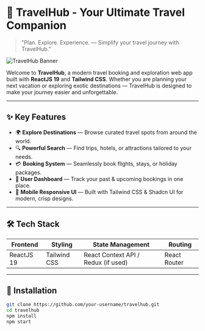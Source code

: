 # 🧳 TravelHub - Your Ultimate Travel Companion

> "Plan. Explore. Experience. — Simplify your travel journey with TravelHub."

![TravelHub Banner](public/banner.png) <!-- Optional: add a travel-related image here -->

Welcome to **TravelHub**, a modern travel booking and exploration web app built with **ReactJS 19** and **Tailwind CSS**. Whether you are planning your next vacation or exploring exotic destinations — TravelHub is designed to make your journey easier and unforgettable.

---

## ✨ Key Features

- 🌍 **Explore Destinations** — Browse curated travel spots from around the world.
- 🔍 **Powerful Search** — Find trips, hotels, or attractions tailored to your needs.
- 💳 **Booking System** — Seamlessly book flights, stays, or holiday packages.
- 🧭 **User Dashboard** — Track your past & upcoming bookings in one place.
- 🌟 **Mobile Responsive UI** — Built with Tailwind CSS & Shadcn UI for modern, crisp designs.

---

## 🛠 Tech Stack

| Frontend      | Styling       | State Management | Routing   |
|--------------|--------------|-----------------|-----------|
| ReactJS 19   | Tailwind CSS | React Context API / Redux (if used) | React Router |

---

## 🚀 Installation

```bash
git clone https://github.com/your-username/travelhub.git
cd travelhub
npm install
npm start

